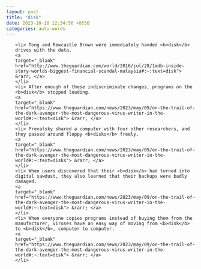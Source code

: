 ```yaml
---
layout: post
title: "disk"
date: 2023-10-10 12:34:56 +0530
categories: auto-words
---
```

<ol>

    <li> Tong and Rewcastle Brown were immediately handed <b>disk</b> drives with the data.
    <a 
    target="_blank" 
    href="http://www.theguardian.com/world/2016/jul/28/1mdb-inside-story-worlds-biggest-financial-scandal-malaysia#:~:text=disk"> &rarr; </a>
    </li>
    <li> After enough of these indiscriminate changes, programs on the <b>disk</b> stopped loading.
    <a 
    target="_blank" 
    href="https://www.theguardian.com/news/2023/may/09/on-the-trail-of-the-dark-avenger-the-most-dangerous-virus-writer-in-the-world#:~:text=disk"> &rarr; </a>
    </li>
    <li> Prevalsky shared a computer with four other researchers, and they passed around floppy <b>disks</b> freely.
    <a 
    target="_blank" 
    href="https://www.theguardian.com/news/2023/may/09/on-the-trail-of-the-dark-avenger-the-most-dangerous-virus-writer-in-the-world#:~:text=disks"> &rarr; </a>
    </li>
    <li> When users discovered that their <b>disk</b> had turned into digital sawdust, they also learned that their backups were badly damaged.
    <a 
    target="_blank" 
    href="https://www.theguardian.com/news/2023/may/09/on-the-trail-of-the-dark-avenger-the-most-dangerous-virus-writer-in-the-world#:~:text=disk"> &rarr; </a>
    </li>
    <li> When everyone copies programs instead of buying them from the manufacturer, viruses have an easy way of moving from <b>disk</b> to <b>disk</b>, computer to computer.
    <a 
    target="_blank" 
    href="https://www.theguardian.com/news/2023/may/09/on-the-trail-of-the-dark-avenger-the-most-dangerous-virus-writer-in-the-world#:~:text=disk"> &rarr; </a>
    </li>